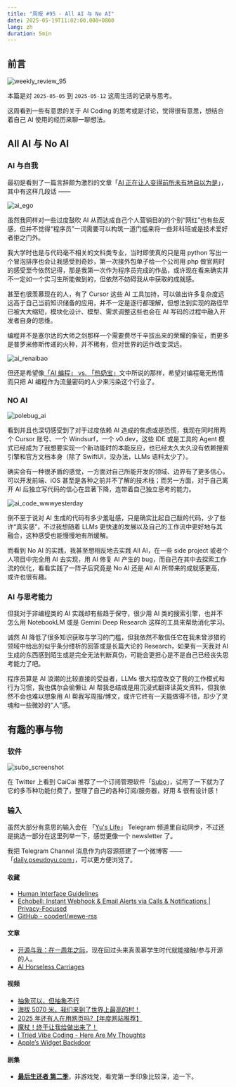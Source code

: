 ```yaml
---
title: "周报 #95 - All AI 与 No AI"
date: 2025-05-19T11:02:00.000+0800
lang: zh
duration: 5min
---
```


## 前言

![weekly_review_95](https://image.pseudoyu.com/images/weekly_review_95.png)

本篇是对 `2025-05-05` 到 `2025-05-12` 这周生活的记录与思考。

这周看到一些有意思的关于 AI Coding 的思考或是讨论，觉得很有意思，想结合着自己 AI 使用的经历来聊一聊想法。

## All AI 与 No AI

### AI 与自我

最初是看到了一篇言辞颇为激烈的文章「[AI 正在让人变得前所未有地自以为是](https://www.geedea.pro/posts/ai-%E6%AD%A3%E5%9C%A8%E8%AE%A9%E4%BA%BA%E5%8F%98%E5%BE%97%E5%89%8D%E6%89%80%E6%9C%AA%E6%9C%89%E5%9C%B0%E8%87%AA%E4%BB%A5%E4%B8%BA%E6%98%AF/)」，其中有这样几段话 ——

![ai_ego](https://image.pseudoyu.com/images/ai_ego.png)

虽然我同样对一些过度鼓吹 AI 从而达成自己个人营销目的的个别“网红”也有些反感，但并不觉得“程序员”一词需要可以构筑一道门槛来将一些非科班或是技术爱好者拒之门外。

我大学时也是与代码毫不相关的文科类专业，当时即使真的只是用 python 写出一个冒泡排序也会让我感受到奇妙，第一次接外包单子给一个公司用 php 做官网时的感受至今依然记得，那是我第一次作为程序员完成的作品，或许现在看来确实并不一定如一个实习生所能做到的，但依然不妨碍我从中获取的成就感。

甚至也很羡慕现在的人，有了 Cursor 这些 AI 工具加持，可以做出许多复杂度远远高于自己当前知识储备的应用，并不一定是逐行都理解，但想法到实现的路径早已被大大缩短，模块化设计、模型、需求调整这些也会在 AI 写码的过程中融入开发者自身的思维。

编程并不是塞尔达的大师之剑那样一个需要费尽千辛拔出来的荣耀的象征，而更多是普罗米修斯传递的火种，并不稀有，但对世界的运作改变深远。

![ai_renaibao](https://image.pseudoyu.com/images/ai_renaibao.png)

但还是希望像[「AI 编程」 vs. 「热奶宝」](https://blog.solazy.me/20250421/)文中所说的那样，希望对编程毫无热情而只把 AI 编程作为流量密码的人少来污染这个行业了。

### NO AI

![polebug_ai](https://image.pseudoyu.com/images/polebug_ai.png)

看到并且也深切感受到了对于过度依赖 AI 造成的焦虑或是恐慌，我现在同时用两个 Cursor 账号、一个 Windsurf，一个 v0.dev，这些 IDE 或是工具的 Agent 模式已经成为了我想要实现一个新功能时的本能反应，也已经太久太久没有依赖搜索引擎和官方文档本身（除了 SwiftUI，没办法，LLMs 语料太少了）。

确实会有一种很矛盾的感觉，一方面对自己所能开发的领域、边界有了更多信心，可以开发前端、iOS 甚至是各种之前并不了解的技术栈；而另一方面，对于自己离开 AI 后独立写代码的信心在显著下降，连带着自己独立思考的能力。

![ai_code_wwwyesterday](https://image.pseudoyu.com/images/ai_code_wwwyesterday.png)

倒不至于说对 AI 生成的代码有多少羞耻感，只是确实比起自己敲的代码，少了些许“真实感”，不过我想随着 LLMs 更快速的发展以及自己的工作流中更好地与其融合，这种感受也能慢慢地有所缓解。

而看到 No AI 的实践，我甚至想相反地去实践 All AI，在一些 side project 或者个人项目中完全用 AI 去实现，用 AI 修复 AI 产生的 bug，而自己在其中去探索工作流的优化，看看实践了一阵子后究竟是 No AI 还是 All AI 所带来的成就感更高，或许也很有趣。

### AI 与思考能力

但我对于非编程类的 AI 实践却有些趋于保守，很少用 AI 类的搜索引擎，也并不怎么用 NotebookLM 或是 Gemini Deep Research 这样的工具来帮助消化学习。

诚然 AI 降低了很多知识获取与学习的门槛，但我依然不敢信任它在我未曾涉猎的领域中给出的似乎条分缕析的回答或是长篇大论的 Research，如果有一天我对 AI 生成的东西感到陌生或是完全无法判断真伪，可能会更担心是不是自己已经丧失思考能力了吧。

程序员算是 AI 浪潮的比较直接的受益者，LLMs 很大程度改变了我的工作模式和行为习惯，我也偶尔会偷懒让 AI 帮我总结或是用沉浸式翻译读英文资料，但我依然不会也难以想象用 AI 帮我写周报/博文，或许它终有一天能做得不错，却少了灵魂和一些微妙的“人”感。

## 有趣的事与物

### 软件

![subo_screenshot](https://image.pseudoyu.com/images/subo_screenshot.jpg)

在 Twitter 上看到 CaiCai 推荐了一个订阅管理软件「[Subo](https://apps.apple.com/us/app/subo/id6741823650)」，试用了一下就为了它的多币种功能付费了，整理了自己的各种订阅/服务器，好用 & 很有设计感！

### 输入

虽然大部分有意思的输入会在 「[Yu's Life](https://t.me/pseudoyulife)」 Telegram 频道里自动同步，不过还是挑选一部分在这里列举一下，感觉更像一个 newsletter 了。

我把 Telegram Channel 消息作为内容源搭建了一个微博客 —— 「[daily.pseudoyu.com](https://daily.pseudoyu.com/)」，可以更方便浏览了。

#### 收藏

- [Human Interface Guidelines](https://developer.apple.com/design/human-interface-guidelines)
- [Echobell: Instant Webhook & Email Alerts via Calls & Notifications | Privacy-Focused](https://echobell.one/)
- [GitHub - cooderl/wewe-rss](https://github.com/cooderl/wewe-rss)

#### 文章

- [开源与我：在一周年之际](https://blog.electronicwaste.cn/p/%E5%BC%80%E6%BA%90%E4%B8%8E%E6%88%91%E5%9C%A8%E4%B8%80%E5%91%A8%E5%B9%B4%E4%B9%8B%E9%99%85/)，现在回过头来真羡慕学生时代就能接触/参与开源的人。
- [AI Horseless Carriages](https://koomen.dev/essays/horseless-carriages/)

#### 视频

- [抽象可以，但抽象不行](https://www.bilibili.com/video/BV1p7VPzeECG)
- [海拔 5070 米，我们来到了世界上最高的村！](https://www.bilibili.com/video/BV1mKVizwEXF)
- [2025 年还有人在用网页吗?【年度网站推荐】](https://www.bilibili.com/video/BV14WV2z8E9n)
- [魔杖！终于让我给做出来了！](https://www.bilibili.com/video/BV16q5Tz3EVk)
- [I Tried Vibe Coding - Here Are My Thoughts](https://www.youtube.com/watch?v=bjh7EYdFTo4)
- [Apple’s Widget Backdoor](https://www.youtube.com/watch?v=NdJ_y1c_j_I)

#### 剧集

- [**最后生还者 第二季**](https://movie.douban.com/subject/36221305/)，非游戏党，看完第一季印象比较深，追一下。
